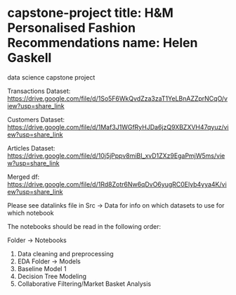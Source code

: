 capstone-project
title: H&M Personalised Fashion Recommendations
name: Helen Gaskell
==============================

data science capstone project

Transactions Dataset: https://drive.google.com/file/d/1So5F6WkQvdZza3zaT1YeLBnAZZprNCqO/view?usp=share_link

Customers Dataset: https://drive.google.com/file/d/1Maf3J1WGfRyHJDa6jzQ9XBZXVH47qyuz/view?usp=share_link

Articles Dataset: https://drive.google.com/file/d/10j5jPppv8miBI_xvD1ZXz9EgaPmjW5ms/view?usp=share_link

Merged df: https://drive.google.com/file/d/1Rd8Zotr6Nw6qDvO6yugRC0Elyb4yya4K/view?usp=share_link

Please see datalinks file in Src -> Data for info on which datasets to use for which notebook

The notebooks should be read in the following order:

Folder -> Notebooks
1. Data cleaning and preprocessing
2. EDA
Folder -> Models
3. Baseline Model 1
4. Decision Tree Modeling
5. Collaborative Filtering/Market Basket Analysis